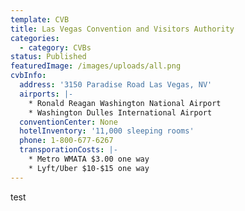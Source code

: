 ```yaml
---
template: CVB
title: Las Vegas Convention and Visitors Authority
categories:
  - category: CVBs
status: Published
featuredImage: /images/uploads/all.png
cvbInfo:
  address: '3150 Paradise Road Las Vegas, NV'
  airports: |-
    * Ronald Reagan Washington National Airport
    * Washington Dulles International Airport 
  conventionCenter: None
  hotelInventory: '11,000 sleeping rooms'
  phone: 1-800-677-6267
  transporationCosts: |-
    * Metro WMATA $3.00 one way
    * Lyft/Uber $10-$15 one way
---
```


test
